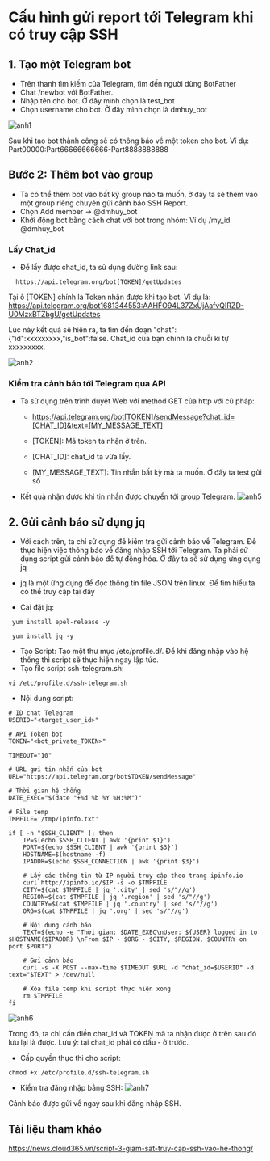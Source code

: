 # Cấu hình gửi report tới Telegram khi có truy cập SSH

## 1. Tạo một Telegram bot
- Trên thanh tìm kiếm của Telegram, tìm đến người dùng BotFather
- Chat /newbot với BotFather.
- Nhập tên cho bot. Ở đây mình chọn là test_bot
- Chọn username cho bot. Ở đây mình chọn là dmhuy_bot

![anh1](https://image.prntscr.com/image/Wq5iI--BQgmTCMeYi1G1Hg.png)

Sau khi tạo bot thành công sẽ có thông báo về một token cho bot. Ví dụ: Part00000:Part66666666666-Part8888888888
## Bước 2: Thêm bot vào group
- Ta có thể thêm bot vào bất kỳ group nào ta muốn, ở đây ta sẽ thêm vào một group riêng chuyên gửi cảnh báo SSH Report.
- Chọn Add member -> @dmhuy_bot
- Khởi động bot bằng cách chat với bot trong nhóm: Ví dụ /my_id @dmhuy_bot

### Lấy Chat_id

- Để lấy được chat_id, ta sử dụng đường link sau:
```
  https://api.telegram.org/bot[TOKEN]/getUpdates
```
Tại ô [TOKEN] chính là Token nhận được khi tạo bot. Ví dụ là:
 https://api.telegram.org/bot1681344553:AAHFO94L37ZxUjAafvQIRZD-U0MzxBTZbgU/getUpdates

 Lúc này kết quả sẽ hiện ra, ta tìm đến đoạn "chat":{"id":xxxxxxxxx,"is_bot":false. Chat_id của bạn chính là chuỗi kí tự xxxxxxxxx.

 ![anh2](https://image.prntscr.com/image/iQjREZpiTcanrTfWJTBVKA.png)

 ### Kiểm tra cảnh báo tới Telegram qua API
 - Ta sử dụng trên trình duyệt Web với method GET của http với cú pháp:
   - https://api.telegram.org/bot[TOKEN]/sendMessage?chat_id=[CHAT_ID]&text=[MY_MESSAGE_TEXT]

    - [TOKEN]: Mã token ta nhận ở trên.

    - [CHAT_ID]: chat_id ta vừa lấy.
    - [MY_MESSAGE_TEXT]: Tin nhắn bất kỳ mà ta muốn. Ở đây ta test gửi số
- Kết quả nhận được khi tin nhắn được chuyển tới group Telegram.
    ![anh5](https://image.prntscr.com/image/Ta4GWQvGSiKw0hM814HemA.png)
## 2. Gửi cảnh báo sử dụng jq
- Với cách trên, ta chỉ sử dụng để kiểm tra gửi cảnh báo về Telegram. Để thực hiện việc thông báo về đăng nhập SSH tới Telegram. Ta phải sử dụng script gửi cảnh báo để tự động hóa. Ở đây ta sẽ sử dụng ứng dụng jq
- jq là một ứng dụng để đọc thông tin file JSON trên linux. Để tìm hiểu ta có thể truy cập tại đây

- Cài đặt jq:
```
 yum install epel-release -y

 yum install jq -y
```
- Tạo Script: Tạo một thư mục /etc/profile.d/. Để khi đăng nhập vào hệ thống thì script sẽ thực hiện ngay lập tức.
- Tạo file script ssh-telegram.sh:
```
vi /etc/profile.d/ssh-telegram.sh
```
- Nội dung script:
```
# ID chat Telegram
USERID="<target_user_id>"

# API Token bot
TOKEN="<bot_private_TOKEN>"

TIMEOUT="10"

# URL gửi tin nhắn của bot
URL="https://api.telegram.org/bot$TOKEN/sendMessage"

# Thời gian hệ thống
DATE_EXEC="$(date "+%d %b %Y %H:%M")"

# File temp
TMPFILE='/tmp/ipinfo.txt'

if [ -n "$SSH_CLIENT" ]; then
    IP=$(echo $SSH_CLIENT | awk '{print $1}')
    PORT=$(echo $SSH_CLIENT | awk '{print $3}')
    HOSTNAME=$(hostname -f)
    IPADDR=$(echo $SSH_CONNECTION | awk '{print $3}')

    # Lấy các thông tin từ IP người truy cập theo trang ipinfo.io
    curl http://ipinfo.io/$IP -s -o $TMPFILE
    CITY=$(cat $TMPFILE | jq '.city' | sed 's/"//g')
    REGION=$(cat $TMPFILE | jq '.region' | sed 's/"//g')
    COUNTRY=$(cat $TMPFILE | jq '.country' | sed 's/"//g')
    ORG=$(cat $TMPFILE | jq '.org' | sed 's/"//g')

    # Nội dung cảnh báo
    TEXT=$(echo -e "Thời gian: $DATE_EXEC\nUser: ${USER} logged in to $HOSTNAME($IPADDR) \nFrom $IP - $ORG - $CITY, $REGION, $COUNTRY on port $PORT")

    # Gửi cảnh báo
    curl -s -X POST --max-time $TIMEOUT $URL -d "chat_id=$USERID" -d text="$TEXT" > /dev/null

    # Xóa file temp khi script thực hiện xong
    rm $TMPFILE
fi
```
![anh6](https://image.prntscr.com/image/lLMk8sVWQ4O_NCIMKEFA5A.png)

Trong đó, ta chỉ cần điền chat_id và TOKEN mà ta nhận được ở trên sau đó lưu lại là được. Lưu ý: tại chat_id phải có dấu - ở trước.

- Cấp quyền thực thi cho script:
```
chmod +x /etc/profile.d/ssh-telegram.sh
```
- Kiểm tra đăng nhập bằng SSH:
![anh7](https://image.prntscr.com/image/re_JFkC3QeKTBmpTA0_IoA.png)

Cảnh báo được gửi về ngay sau khi đăng nhập SSH.
## Tài liệu tham khảo
https://news.cloud365.vn/script-3-giam-sat-truy-cap-ssh-vao-he-thong/